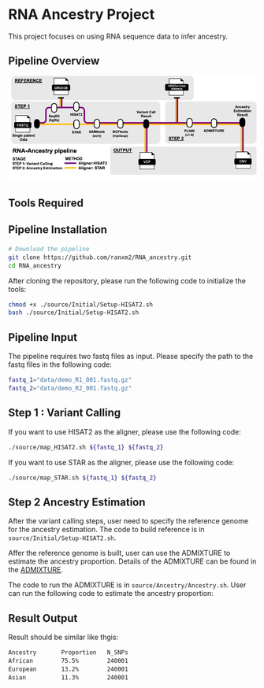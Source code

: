 # RNA Ancestry Project
This project focuses on using RNA sequence data to infer ancestry.

## Pipeline Overview
![Pipeline Overview](images/overview.jpg)

## Tools Required

## Pipeline Installation
```bash
# Download the pipeline
git clone https://github.com/ranxm2/RNA_ancestry.git
cd RNA_ancestry
```

After cloning the repository, please run the following code to initialize the tools:

```bash
chmod +x ./source/Initial/Setup-HISAT2.sh
bash ./source/Initial/Setup-HISAT2.sh
```

##  Pipeline Input
The pipeline requires two fastq files as input. Please specify the path to the fastq files in the following code:

```bash
fastq_1="data/demo_R1_001.fastq.gz"
fastq_2="data/demo_R2_001.fastq.gz"
```

## Step 1 : Variant Calling
If you want to use HISAT2 as the aligner, please use the following code:

```bash
./source/map_HISAT2.sh ${fastq_1} ${fastq_2}
```

If you want to use STAR as the aligner, please use the following code:

```bash
./source/map_STAR.sh ${fastq_1} ${fastq_2}
```

## Step 2  Ancestry Estimation

After the variant calling steps, user need to specify the reference genome for the ancestry estimation. The code to build reference is in `source/Initial/Setup-HISAT2.sh`.

Affer the reference genome is built, user can use the ADMIXTURE to estimate the ancestry proportion. Details of the ADMIXTURE can be found in the [ADMIXTURE](https://dalexander.github.io/admixture/). 

The code to run the ADMIXTURE is in `source/Ancestry/Ancestry.sh`. User can run the following code to estimate the ancestry proportion:



## Result Output

Result should be similar like thgis:

```bash
Ancestry       Proportion   N_SNPs    
African        75.5%        240001    
European       13.2%        240001    
Asian          11.3%        240001    


```